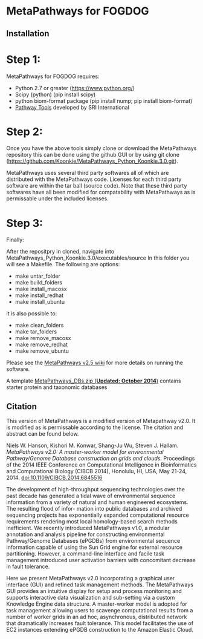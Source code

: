 # MetaPathways for FOGDOG

## Installation
# Step 1:
MetaPathways for FOGDOG requires: 
* Python 2.7 or greater (https://www.python.org/)
* Scipy (python) (pip install scipy)
* python biom-format package (pip install nump; pip install biom-format)
* [Pathway Tools](http://bioinformatics.ai.sri.com/ptools/) developed by SRI International

# Step 2:
Once you have the above tools simply clone or download the MetaPathways repository this can be done using the github GUI or by using git clone (https://github.com/Koonkie/MetaPathways_Python_Koonkie.3.0.git). 

MetaPathways uses several third party softwares all of which are distributed with the MetaPathways code. Licenses for each third party software are within the tar ball (source code). Note that these third party softwares have all been modified for compatability with MetaPathways as is permissable under the included licenses. 

# Step 3:
Finally:

After the repositpry in cloned, navigate into MetaPathways_Python_Koonkie.3.0/executables/source In this folder you will see a Makefile. The following are options:

* make untar_folder
* make build_folders
* make install_macosx
* make install_redhat
* make install_ubuntu

it is also possible to:
* make clean_folders
* make tar_folders
* make remove_macosx
* make remove_redhat
* make remove_ubuntu

Please see the [MetaPathways v2.5 wiki](https://github.com/hallamlab/metapathways2/wiki) for more details on running the software.

A template [MetaPathways_DBs.zip (**Updated: October 2014**)](https://www.dropbox.com/s/ye3kpve041e0r39/MetaPathways_DBs.zip?dl=0) contains starter protein and taxonomic databases

## Citation

This version of MetaPathways is a modified version of Metapathway v2.0. It is modified as is permissable according to the license. The citation and abstract can be found below.

Niels W. Hanson, Kishori M. Konwar, Shang-Ju Wu, Steven J. Hallam. *MetaPathways v2.0: A master-worker model for environmental Pathway/Genome Database construction on grids and clouds.* Proceedings of the 2014 IEEE Conference on Computational Intelligence in Bioinformatics and Computational Biology (CIBCB 2014), Honolulu, HI, USA, May 21-24, 2014. [doi:10.1109/CIBCB.2014.6845516](http://ieeexplore.ieee.org/xpl/articleDetails.jsp?arnumber=6845516)


The development of high-throughput sequencing technologies over the past decade has generated a tidal wave of environmental sequence information from a variety of natural and human engineered ecosystems. The resulting flood of infor- mation into public databases and archived sequencing projects has exponentially expanded computational resource requirements rendering most local homology-based search methods inefficient. We recently introduced MetaPathways v1.0, a modular annotation and analysis pipeline for constructing environmental Pathway/Genome Databases (ePGDBs) from environmental sequence information capable of using the Sun Grid engine for external resource partitioning. However, a command-line interface and facile task management introduced user activation barriers with concomitant decrease in fault tolerance.

Here we present MetaPathways v2.0 incorporating a graphical user interface (GUI) and refined task management methods. The MetaPathways GUI provides an intuitive display for setup and process monitoring and supports interactive data visualization and sub-setting via a custom Knowledge Engine data structure. A master-worker model is adopted for task management allowing users to scavenge computational results from a number of worker grids in an ad hoc, asynchronous, distributed network that dramatically increases fault tolerance. This model facilitates the use of EC2 instances extending ePGDB construction to the Amazon Elastic Cloud.
